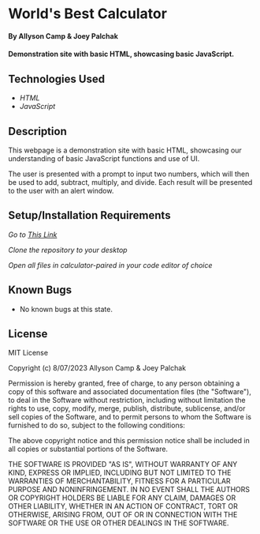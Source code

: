 # World's Best Calculator

#### By Allyson Camp & Joey Palchak

#### Demonstration site with basic HTML, showcasing basic JavaScript.

## Technologies Used

* _HTML_
* _JavaScript_

## Description

This webpage is a demonstration site with basic HTML, showcasing our understanding of basic JavaScript functions and use of UI.

The user is presented with a prompt to input two numbers, which will then be used to add, subtract, multiply, and divide. Each result will be presented to the user with an alert window.

## Setup/Installation Requirements

*_Go to [This Link](https://github.com/Allyson-Camp/calculator-paired)_*

*_Clone the repository to your desktop_*

*_Open all files in calculator-paired in your code editor of choice_*


## Known Bugs

* No known bugs at this state.

## License

MIT License

Copyright (c) 8/07/2023 Allyson Camp & Joey Palchak

Permission is hereby granted, free of charge, to any person obtaining a copy
of this software and associated documentation files (the "Software"), to deal
in the Software without restriction, including without limitation the rights
to use, copy, modify, merge, publish, distribute, sublicense, and/or sell
copies of the Software, and to permit persons to whom the Software is
furnished to do so, subject to the following conditions:

The above copyright notice and this permission notice shall be included in all
copies or substantial portions of the Software.

THE SOFTWARE IS PROVIDED "AS IS", WITHOUT WARRANTY OF ANY KIND, EXPRESS OR
IMPLIED, INCLUDING BUT NOT LIMITED TO THE WARRANTIES OF MERCHANTABILITY,
FITNESS FOR A PARTICULAR PURPOSE AND NONINFRINGEMENT. IN NO EVENT SHALL THE
AUTHORS OR COPYRIGHT HOLDERS BE LIABLE FOR ANY CLAIM, DAMAGES OR OTHER
LIABILITY, WHETHER IN AN ACTION OF CONTRACT, TORT OR OTHERWISE, ARISING FROM,
OUT OF OR IN CONNECTION WITH THE SOFTWARE OR THE USE OR OTHER DEALINGS IN THE
SOFTWARE.
